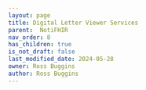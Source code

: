 ```yaml
---
layout: page
title: Digital Letter Viewer Services
parent:  NotiFHIR
nav_order: 8
has_children: true
is_not_draft: false
last_modified_date: 2024-05-28
owner: Ross Buggins
author: Ross Buggins
---
```

